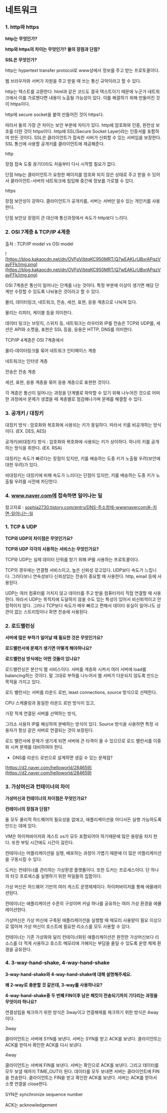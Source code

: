 # 네트워크

### **1. http와 https**

**http는 무엇인가?**

**http와 https의 차이는 무엇인가? 둘의 장점과 단점?**

**SSL은 무엇인가?**

http는 hypertext transfer protocol로 www상에서 정보를 주고 받는 프로토콜이다.

웹 브라우저와 서버가 자원을 주고 받을 때 쓰는 통신 규악이라고 할 수 있다.

http는 텍스트를 교환한다. html과 같은 코드도 결국 텍스트이기 때문에 누군가 네트워크에서 이를 가로챈다면 내용이 노출될 가능성이 있다. 이를 해결하기 위해 만들어진 것이 https이다.

http에 secure socket을 붙여 만들어진 것이 https다.

따라서 둘의 가장 큰 차이는 보안 부분에 차이가 있다. http에 암호화와 인증, 완전성 보호를 더한 것이 https이다. http에 SSL(Secure Socket Layer)라는 인증서를 포함하여 만든 것이다. SSL은 클라이언트가 접속한 서버가 신뢰할 수 있는 서버임을 보장한다. SSL 통신에 사용할 공개키를 클라이언트에 제공해준다.

http

장점 접속 도중 끊기더라도 처음부터 다시 시작할 필요가 없다.

단점 http는 클라이언트가 요청한 페이지를 암호화 되지 않은 상태로 주고 받을 수 있어서 클라이언트-서버의 네트워크에 침입해 중간에 정보를 가로챌 수 있다.

https

장점 보안성이 강하다. 클라이언트가 공개키를, 서버는 서버만 알수 있는 개인키를 사용한다.

단점 보안상 장점이 큰 대신에 통신과정에서 속도가 http보다 느리다.

### **2. OSI 7계층 & TCP/IP 4계층**

출처 : TCP/IP model vs OSI model

![https://blog.kakaocdn.net/dn/OVFpV/btqKC950MRT/Q7wEAKLrUBxrAPqzVayFFk/img.png](https://blog.kakaocdn.net/dn/OVFpV/btqKC950MRT/Q7wEAKLrUBxrAPqzVayFFk/img.png)

OSI 7계층은 통신이 일어나는 단계를 나눈 것이다. 특정 부분에 이상이 생기면 해당 단계만 수정할 수 있도록 나눠놓은 것이라고 할 수 있다.

물리, 데이터링크, 네트워크, 전송, 세션, 표현, 응용 계층으로 나눠져 있다.

물리는 리피터, 케이블 등을 의미한다.

데이터 링크는 브릿지, 스위치 등, 네트워크는 라우터와 IP를 전송은 TCP와 UDP를, 세션은 API와 소켓을, 표현은 SSL 등을, 응용은 HTTP, DNS를 의미한다.

TCP/IP 4계층은 OSI 7계층에서

물리-데이터링크를 묶어 네트워크 인터페이스 계층

네트워크는 인터넷 계층

전송은 전송 계층

세션, 표현, 응용 계층을 묶어 응용 계층으로 표현한 것이다.

각 계층은 통신이 일어나는 과정을 단계별로 파악할 수 있기 위해 나누어진 것으로 어떠한 과정에서 문제가 생겼을 때 계층별로 점검해나가며 문제를 해결할 수 있다.

### **3. 공개키 / 대칭키**

대칭키 방식 : 암호화와 복호화에 사용되는 키가 동일하다. 따라서 키를 비공개하는 방식이다. (EX. DES, AES)

공개키(비대칭키) 방식 : 암호화와 복호화에 사용되는 키가 상이하다. 하나의 키를 공개하는 방식을 취한다. (EX. RSA)

대칭키는 속도가 빠르다는 장점이 있지만, 키를 배송하는 도중 키가 노출될 우려(보안에 대한 우려)가 있다.

비대칭키는 대칭키에 비해 속도가 느리다는 단점이 있지만, 키를 배송하는 도중 키가 노출될 우려를 사전에 차단한다.

### **4. www.naver.com에 접속하면 일어나는 일**

참고자료 : [sophia2730.tistory.com/entry/DNS-주소창에-wwwnavercom을-치면-일어나는-일](https://sophia2730.tistory.com/entry/DNS-%EC%A3%BC%EC%86%8C%EC%B0%BD%EC%97%90-wwwnavercom%EC%9D%84-%EC%B9%98%EB%A9%B4-%EC%9D%BC%EC%96%B4%EB%82%98%EB%8A%94-%EC%9D%BC)

### **1. TCP & UDP**

**TCP와 UDP의 차이점은 무엇인가요?**

**TCP와 UDP 각각의 사용하는 서비스는 무엇인가요?**

TCP와 UDP는 실제 데이터 단위를 받기 위해 IP를 사용하는 프로토콜이다.

TCP의 경우에는 연결형 서비스이고, 높은 신뢰성 갖고있다. UDP보다 속도가 느립니다. 그러다보니 연속성보다 신뢰성있는 전송이 중요할 때 사용한다. http, email 등에 사용된다.

UDP는 여러 컴퓨터를 거치지 않고 데이터를 주고 받을 컴퓨터끼리 직접 연결할 때 사용한다. 따라서 UDP는 목적지에 도달하지 않을 수도 있는 특성이 있어서 비신뢰적이고 안정적이지 않다. 그러나 TCP보다 속도가 매우 빠르고 편해서 데이터 유실이 일어나도 상관이 없는 스트리밍이나 화면 전송에 사용된다.

### **2. 로드밸런싱**

**서버에 많은 부하가 일어날 때 필요한 것은 무엇인가요?**

**로드밸런서에 문제가 생기면 어떻게 해야하나요?**

**로드밸런싱 방식에는 어떤 것들이 있나요?**

로드밸런싱은 분산식 웹 서비스이다. 서버를 계층화 시켜서 여러 서버에 load를 balancing하는 것이다. 말 그대로 부하를 나누어서 웹 서버가 다운되지 않도록 만드는 목적을 가지고 있다.

로드 밸런서는 서버를 라운드 로빈, least connections, source 방식으로 선택한다.

CPU 스케줄링과 동일한 라운드 로빈 방식이 있고,

가장 적게 연결된 서버를 선택하는 방식,

그리소 사용자 IP를 해싱하여 분배하는 방식이 있다. Source 방식을 사용하면 특정 사용자가 항상 같은 서버로 연결되는 것이 보장된다.

로드 밸런서에 문제가 생기게 되면 서버에 큰 타격이 올 수 있으므로 로드 밸런서를 이중화 시켜 문제를 대비하여야 한다.

+ DNS를 라운드 로빈으로 설계하면 생길 수 있는 문제점?

[https://d2.naver.com/helloworld/284659](https://d2.naver.com/helloworld/284659)

### **3. 가상머신과 컨테이너의 차이**

**가상머신과 컨테이너의 차이점은 무엇인가요?**

**컨테이너의 장점과 단점?**

둘 모두 물리적 하드웨어의 필요성을 없애고, 애플리케이션을 어디서든 실행 가능하도록 만드는 데에 있다.

VM은 하이퍼바이저와 게스트 os가 모두 포함되어야 하기때문에 많은 용량을 차지 한다. 또한 부팅 시간에도 시간이 걸린다.

컨테이너는 어플리케이션을 실행, 배포하는 과정이 가볍기 때문에 더 많은 어플리케이션을 구동시킬 수 있다.

도커는 컨테이너를 관리하는 가상환경 플랫폼이다. 또한 도커는 프로세스이다. 단 하나의 타깃 프로세스를 실행하기 위한 파일들의 집합이다.

가상 머신은 하드웨어 기반의 여러 게스트 운영체제이다. 하이퍼바이저를 통해 에물레이션된다.

컨테이너는 애플리케이션 수준의 구성이며 커널 하나를 공유하는 여러 가상 환경을 에뮬레이션한다.

가상머신은 가상 머신에 구축된 애플리케이션을 실행할 때 메모리 사용량이 필요 이상으로 많아져 가상 머신이 호스트에 필요한 리소스를 모두 사용할 수 있다.

컨테이너는 기존 가상화와 달리 컨테이너화된 애플리케이션은 완전한 가상머신보다 리소스를 더 적게 사용하고 호스트 메모리에 가해지는 부담을 줄일 수 있도록 운영 체제 환경을 공유한다.

### **4. 3-way-hand-shake, 4-way-hand-shake**

**3-way-hand-shake와 4-way-hand-shake에 대해 설명해주세요.**

**왜 2-way로 충분할 것 같은데, 3-way를 사용하나요?**

**4-way-hand-shake중 두 번째 FIN이후 남은 패킷이 전송되기까지 기다리는 과정을 무엇이라 하나요?**

연결성립을 체크하기 위한 방식은 3way이고 연결해제를 체크하기 위한 방식은 4way이다.

3way

클라이언트는 서버에 SYN를 보낸다. 서버는 SYN를 받고 ACK를 보낸다. 클라이언트는 ACK를 받아서 확인한 ACK를 다시 보낸다.

4way

클라이언트는 서버에 FIN를 보낸다. 서버는 확인으로 ACK를 보낸다. 그리고 데이터를 모두 보낼 때까지 TIME_OUT이 된다. 데이터를 모두 보내면 서버는 클라이언트에 FIN 을 전송한다. 클라이언트는 FIN을 받고 확인한 ACK를 보낸다. 서버는 ACK를 받아서 소켓 연결을 close한다.

SYN은 synchronize sequence number

ACK는 acknowledgement

